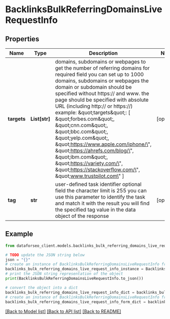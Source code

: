 # BacklinksBulkReferringDomainsLiveRequestInfo


## Properties

Name | Type | Description | Notes
------------ | ------------- | ------------- | -------------
**targets** | **List[str]** | domains, subdomains or webpages to get the number of referring domains for required field you can set up to 1000 domains, subdomains or webpages the domain or subdomain should be specified without https:// and www. the page should be specified with absolute URL (including http:// or https://) example: \&quot;targets\&quot;: [   \&quot;forbes.com\&quot;,   \&quot;cnn.com\&quot;,   \&quot;bbc.com\&quot;,   \&quot;yelp.com\&quot;,   \&quot;https://www.apple.com/iphone/\&quot;,   \&quot;https://ahrefs.com/blog/\&quot;,   \&quot;ibm.com\&quot;,   \&quot;https://variety.com/\&quot;,   \&quot;https://stackoverflow.com/\&quot;,   \&quot;www.trustpilot.com\&quot; ] | [optional] 
**tag** | **str** | user-defined task identifier optional field the character limit is 255 you can use this parameter to identify the task and match it with the result you will find the specified tag value in the data object of the response | [optional] 

## Example

```python
from dataforseo_client.models.backlinks_bulk_referring_domains_live_request_info import BacklinksBulkReferringDomainsLiveRequestInfo

# TODO update the JSON string below
json = "{}"
# create an instance of BacklinksBulkReferringDomainsLiveRequestInfo from a JSON string
backlinks_bulk_referring_domains_live_request_info_instance = BacklinksBulkReferringDomainsLiveRequestInfo.from_json(json)
# print the JSON string representation of the object
print(BacklinksBulkReferringDomainsLiveRequestInfo.to_json())

# convert the object into a dict
backlinks_bulk_referring_domains_live_request_info_dict = backlinks_bulk_referring_domains_live_request_info_instance.to_dict()
# create an instance of BacklinksBulkReferringDomainsLiveRequestInfo from a dict
backlinks_bulk_referring_domains_live_request_info_form_dict = backlinks_bulk_referring_domains_live_request_info.from_dict(backlinks_bulk_referring_domains_live_request_info_dict)
```
[[Back to Model list]](../README.md#documentation-for-models) [[Back to API list]](../README.md#documentation-for-api-endpoints) [[Back to README]](../README.md)



